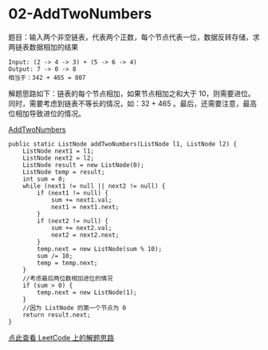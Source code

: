 # 02-AddTwoNumbers

题目：输入两个非空链表，代表两个正数，每个节点代表一位，数据反转存储，求两链表数据相加的结果

```
Input: (2 -> 4 -> 3) + (5 -> 6 -> 4)
Output: 7 -> 0 -> 8
相当于：342 + 465 = 807
```

解题思路如下：链表的每个节点相加，如果节点相加之和大于 10，则需要进位。同时，需要考虑到链表不等长的情况，如：32 + 465 。最后，还需要注意，最高位相加导致进位的情况。

[AddTwoNumbers](../src/Q2AddTwoNumbers.java)

```
public static ListNode addTwoNumbers(ListNode l1, ListNode l2) {
    ListNode next1 = l1;
    ListNode next2 = l2;
    ListNode result = new ListNode(0);
    ListNode temp = result;
    int sum = 0;
    while (next1 != null || next2 != null) {
        if (next1 != null) {
            sum += next1.val;
            next1 = next1.next;
        }
        if (next2 != null) {
            sum += next2.val;
            next2 = next2.next;
        }
        temp.next = new ListNode(sum % 10);
        sum /= 10;
        temp = temp.next;
    }
    //考虑最后两位数相加进位的情况
    if (sum > 0) {
        temp.next = new ListNode(1);
    }
    //因为 ListNode 的第一个节点为 0
    return result.next;
}
```

[点此查看 LeetCode 上的解题思路](https://leetcode.com/articles/add-two-numbers/)